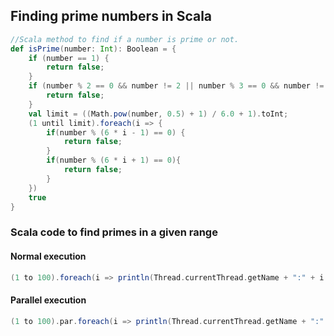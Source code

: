 ## Finding prime numbers in Scala

```scala
//Scala method to find if a number is prime or not.
def isPrime(number: Int): Boolean = {
    if (number == 1) {
        return false;
    }
    if (number % 2 == 0 && number != 2 || number % 3 == 0 && number != 3) {
        return false;
    }
    val limit = ((Math.pow(number, 0.5) + 1) / 6.0 + 1).toInt;
    (1 until limit).foreach(i => {
        if(number % (6 * i - 1) == 0) {
            return false;
        }
        if(number % (6 * i + 1) == 0){
            return false;
        }
    })
    true
}
```

### Scala code to find primes in a given range
#### Normal execution
```scala
(1 to 100).foreach(i => println(Thread.currentThread.getName + ":" + i + "=>" + isPrime(i)))
```

#### Parallel execution
```scala
(1 to 100).par.foreach(i => println(Thread.currentThread.getName + ":" + i + "=>" + isPrime(i)))
```